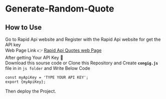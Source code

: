 ﻿# Generate-Random-Quote

 ## How to Use
 Go to Rapid Api website and Register with the Rapid Api website for get the API key <br />
 Web Page Link 👉 [Rapid Api Quotes web Page ](https://rapidapi.com/martin.svoboda/api/Quotes) <br />
 After getting Your API Key 🔑 <br />
 Download this sourse code or Clone this Repository and Create **`congig.js`** file in in `js folder` and Write Below Code  <br />

`const myApiKey = 'TYPE YOUR API KEY';` <br />
`export {myApiKey};`
 
Then deploy the Project.
